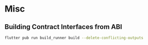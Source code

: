 # Misc

## Building Contract Interfaces from ABI

```bash
flutter pub run build_runner build --delete-conflicting-outputs
```
